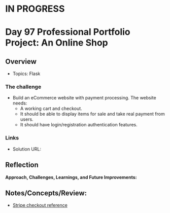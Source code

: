 # IN PROGRESS
# Day 97 Professional Portfolio Project: An Online Shop

## Overview
- Topics:  Flask

### The challenge

- Build an eCommerce website with payment processing. The website needs:
  - A working cart and checkout.
  - It should be able to display items for sale and take real payment from users.
  - It should have login/registration authentication features.
 
### Links

- Solution URL: [](https://github.com/Mikerniker/100_Days_of_Python/tree/main/Day97)

## Reflection
**Approach, Challenges, Learnings, and Future Improvements:**

## Notes/Concepts/Review: 


- [Stripe checkout reference](https://docs.stripe.com/checkout/quickstart)
